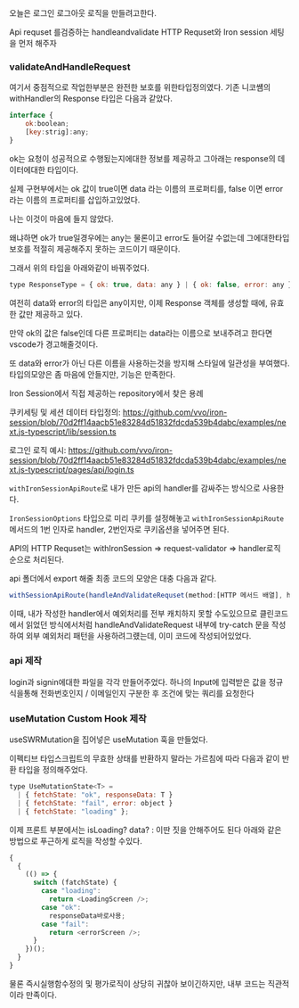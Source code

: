 오늘은 로그인 로그아웃 로직을 만들려고한다.

Api requset 를검증하는 handleandvalidate HTTP Requset와
Iron session 세팅을 먼저 해주자

### validateAndHandleRequest

여기서 중점적으로 작업한부분은 완전한 보호를 위한타입정의였다.
기존 니코썜의 withHandler의 Response 타입은 다음과 같았다.

```js
interface {
    ok:boolean;
    [key:strig]:any;
}
```

ok는 요청이 성공적으로 수행됬는지에대한 정보를 제공하고
그아래는 response의 데이터에대한 타입이다.

실제 구현부에서는 ok 값이 true이면 data 라는 이름의 프로퍼티를,
false 이면 error 라는 이름의 프로퍼티를 삽입하고있었다.

나는 이것이 마음에 들지 않았다.

왜냐하면 ok가 true일경우에는 any는 물론이고 error도 들어갈 수없는데
그에대한타입보호를 적절히 제공해주지 못하는 코드이기 때문이다.

그래서 위의 타입을 아래와같이 바꿔주었다.

```js
type ResponseType = { ok: true, data: any } | { ok: false, error: any };
```

여전히 data와 error의 타입은 any이지만, 이제 Response 객체를 생성할 때에,
유효한 값만 제공하고 있다.

만약 ok의 값은 false인데 다른 프로퍼티는 data라는 이름으로 보내주려고 한다면
vscode가 경고해줄것이다.

또 data와 error가 아닌 다른 이름을 사용하는것을 방지해 스타일에 일관성을 부여했다.
타입의모양은 좀 마음에 안들지만, 기능은 만족한다.

Iron Session에서 직접 제공하는 repository에서 찾은 용례

쿠키세팅 및 세션 데이터 타입정의: https://github.com/vvo/iron-session/blob/70d2ff14aacb51e83284d51832fdcda539b4dabc/examples/next.js-typescript/lib/session.ts

로그인 로직 예시: https://github.com/vvo/iron-session/blob/70d2ff14aacb51e83284d51832fdcda539b4dabc/examples/next.js-typescript/pages/api/login.ts

`withIronSessionApiRoute`로 내가 만든 api의 handler를 감싸주는 방식으로 사용한다.

`IronSessionOptions` 타입으로 미리 쿠키를 설정해놓고 `withIronSessionApiRoute` 메서드의 1번 인자로 handler, 2번인자로 쿠키옵션을 넣어주면 된다.

API의 HTTP Requset는 withIronSession => request-validator => handler로직 순으로 처리된다.

api 폴더에서 export 해줄 최종 코드의 모양은 대충 다음과 같다.

```js
withSessionApiRoute(handleAndValidateRequset(method:[HTTP 메서드 배열], handler, isPrivate: boolean ))
```

이때, 내가 작성한 handler에서 예외처리를 전부 캐치하지 못할 수도있으므로
클린코드에서 읽었던 방식에서처럼 handleAndValidateRequest 내부에 try-catch 문을 작성하여
외부 예외처리 패턴을 사용하려그럤는데, 이미 코드에 작성되어있었다.

### api 제작

login과 signin에대한 파일을 각각 만들어주었다.
하나의 Input에 입력받은 값을 정규식을통해 전화번호인지 / 이메일인지 구분한 후
조건에 맞는 쿼리를 요청한다

### useMutation Custom Hook 제작

useSWRMutation을 집어넣은 useMutation 훅을 만들었다.

이펙티브 타입스크립트의 무효한 상태를 반환하지 말라는 가르침에 따라
다음과 같이 반환 타입을 정의해주었다.

```js
type UseMutationState<T> =
  | { fetchState: "ok", responseData: T }
  | { fetchState: "fail", error: object }
  | { fetchState: "loading" };
```

이제 프론트 부분에서는 isLoading? data? : 이딴 짓을 안해주어도 된다
아래와 같은 방법으로 푸근하게 로직을 작성할 수있다.

```js
{
  {
    (() => {
      switch (fatchState) {
        case "loading":
          return <LoadingScreen />;
        case "ok":
          responseData바로사용;
        case "fail":
          return <errorScreen />;
      }
    })();
  }
}
```

물론 즉시실행함수정의 및 평가로직이 상당히 귀찮아 보이긴하지만,
내부 코드는 직관적이라 만족이다.
